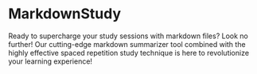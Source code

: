 # MarkdownStudy

Ready to supercharge your study sessions with markdown files? Look no further! Our cutting-edge markdown summarizer tool combined with the highly effective spaced repetition study technique is here to revolutionize your learning experience!
